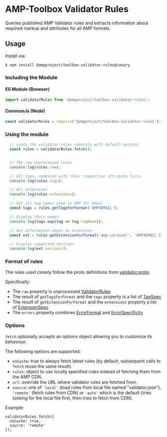 # AMP-Toolbox Validator Rules

Queries published AMP Validator rules and extracts information about required
markup and attributes for all AMP formats.

## Usage

Install via:

```
$ npm install @ampproject/toolbox-validator-rules@canary
```

### Including the Module

#### ES Module (Browser)

```javascript
import validatorRules from '@ampproject/toolbox-validator-rules';
```

#### CommonJs (Node)

```javascript
const validatorRules = require('@ampproject/toolbox-validator-rules');
```

### Using the module

```javascript
  // Loads the validator rules remotely with default options
  const rules = validatorRules.fetch();


  // The raw unprocessed rules
  console.log(rules.raw);

  // All tags, combined with their respective attribute lists
  console.log(rules.tags);

  // All extensions
  console.log(rules.extensions);

  // Get all tag names used in AMP for Email
  const tags = rules.getTagsForFormat('AMP4EMAIL');

  // Display their names
  console.log(tags.map(tag => tag.tagName));

  // Get information about an extension
  const ext = rules.getExtensionForFormat('amp-carousel', 'AMP4EMAIL');

  // Display supported versions
  console.log(ext.versions);
```

### Format of rules

The rules used closely follow the proto definitions from [validator.proto](https://github.com/ampproject/amphtml/blob/master/validator/validator.proto).

Specifically:

-   The `raw` property is unprocessed [ValidatorRules](https://github.com/ampproject/amphtml/blob/master/validator/validator.proto#L643)
-   The result of `getTagsForFormat` and the `tags` property is a list of [TagSpec](https://github.com/ampproject/amphtml/blob/b892d81467594cab5473c803e071af5108f834a6/validator/validator.proto#L463)
-   The result of `getExtensionForFormat` and the `extensions` property a list of [ExtensionSpec](https://github.com/ampproject/amphtml/blob/b892d81467594cab5473c803e071af5108f834a6/validator/validator.proto#L388)
-   The `errors` property combines [ErrorFormat](https://github.com/ampproject/amphtml/blob/b892d81467594cab5473c803e071af5108f834a6/validator/validator.proto#L874) and [ErrorSpecificity](https://github.com/ampproject/amphtml/blob/b892d81467594cab5473c803e071af5108f834a6/validator/validator.proto#L869)

### Options

`fetch` optionally accepts an options object allowing you to customize its
behaviour.

The following options are supported:

   * `noCache`: true to always fetch latest rules (by default, subsequent calls to `fetch` reuse the same result).
   * `rules`: object to use locally specified rules instead of fetching them from the AMP CDN.
   * `url`: override the URL where validator rules are fetched from.
   * `source`: one of `'local'` (load rules from local file named "validator.json"), `'remote'` (fetch rules from CDN) or `'auto'` which is the default (tries looking for the local file first, then tries to fetch from CDN).

Example:

```
validatorRules.fetch({
  noCache: true,
  source: 'remote'
});
```
